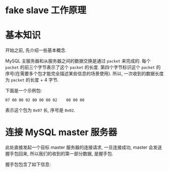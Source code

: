 # fake slave 工作原理

# 基本知识

开始之前, 先介绍一些基本概念.

MySQL 主服务器和从服务器之间的数据交换是通过 `packet` 来完成的. 每个 `packet`
的前三个字节表示了这个 `packet` 的长度. 第四个字节标识这个 `packet`
的序号(在需要多个包才能完全描述某些信息的场景使用). 所以, 一次收到的数据长度为
`packet` 的长度 + 4 字节.

下面是一个示例包:

```
07 00 00 02 00 00 00 02    00 00 00
```

表示这个包为 `0x07` 长, 序号是 `0x02`.

# 连接 MySQL master 服务器

此处直接发起一个目标 master 服务器的连接请求, 一旦连接成功, master
会发送握手包回来, 所以我们的收到的第一部分数据, 是握手包.

握手包包含了如下信息:


